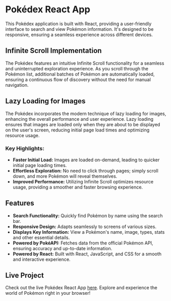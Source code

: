 # Pokédex React App

This Pokédex application is built with React, providing a user-friendly interface to search and view Pokémon information. It's designed to be responsive, ensuring a seamless experience across different devices.

## Infinite Scroll Implementation

The Pokédex features an intuitive Infinite Scroll functionality for a seamless and uninterrupted exploration experience. As you scroll through the Pokémon list, additional batches of Pokémon are automatically loaded, ensuring a continuous flow of discovery without the need for manual navigation.

## Lazy Loading for Images

The Pokédex incorporates the modern technique of lazy loading for images, enhancing the overall performance and user experience. Lazy loading ensures that images are loaded only when they are about to be displayed on the user's screen, reducing initial page load times and optimizing resource usage.

### Key Highlights:

- **Faster Initial Load:** Images are loaded on-demand, leading to quicker initial page loading times.
- **Effortless Exploration:** No need to click through pages; simply scroll down, and more Pokémon will reveal themselves.
- **Improved Performance:** Utilizing Infinite Scroll optimizes resource usage, providing a smoother and faster browsing experience.

## Features

- **Search Functionality:** Quickly find Pokémon by name using the search bar.
- **Responsive Design:** Adapts seamlessly to screens of various sizes.
- **Displays Key Information:** View a Pokémon's name, image, types, stats and other essential details.
- **Powered by PokéAPI:** Fetches data from the official Pokémon API, ensuring accuracy and up-to-date information.
- **Powered by React:** Built with React, JavaScript, and CSS for a smooth and interactive experience.

## Live Project

Check out the live Pokédex React App [here](https://pokedex-blush-ten.vercel.app/). Explore and experience the world of Pokémon right in your browser!
